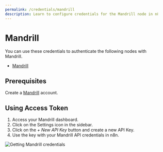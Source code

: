 ```yaml
---
permalink: /credentials/mandrill
description: Learn to configure credentials for the Mandrill node in n8n
---
```


# Mandrill

You can use these credentials to authenticate the following nodes with Mandrill.
- [Mandrill](../../nodes-library/nodes/Mandrill/README.md)

## Prerequisites

Create a [Mandrill](https://mandrillapp.com/login/) account.

## Using Access Token

1. Access your Mandrill dashboard.
2. Click on the Settings icon in the sidebar.
3. Click on the *+ New API Key* button and create a new API Key.
4. Use the key with your Mandrill API credentials in n8n.

![Getting Mandrill credentials](REDACTED)

